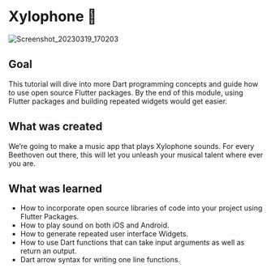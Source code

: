 # Xylophone 🎹

![Screenshot_20230319_170203](https://user-images.githubusercontent.com/128228440/227208099-6a48c87a-fc5c-4ee5-9777-89b006c966b5.jpg)

## Goal

This tutorial will dive into more Dart programming concepts and guide how to use open source Flutter packages. By the end of this module, using Flutter packages and building repeated widgets would get easier.


## What was created

We’re going to make a music app that plays Xylophone sounds. For every Beethoven out there, this will let you unleash your musical talent where ever you are. 


## What was learned

- How to incorporate open source libraries of code into your project using Flutter Packages.
- How to play sound on both iOS and Android.
- How to generate repeated user interface Widgets.
- How to use Dart functions that can take input arguments as well as return an output.
- Dart arrow syntax for writing one line functions.
